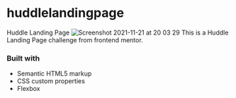 # huddlelandingpage
Huddle Landing Page
![Screenshot 2021-11-21 at 20 03 29](https://user-images.githubusercontent.com/50029126/142777153-f5165080-8009-48b8-96e5-bbb91f1274f7.png)
This is a Huddle Landing Page challenge from frontend mentor.


### Built with

- Semantic HTML5 markup
- CSS custom properties
- Flexbox
